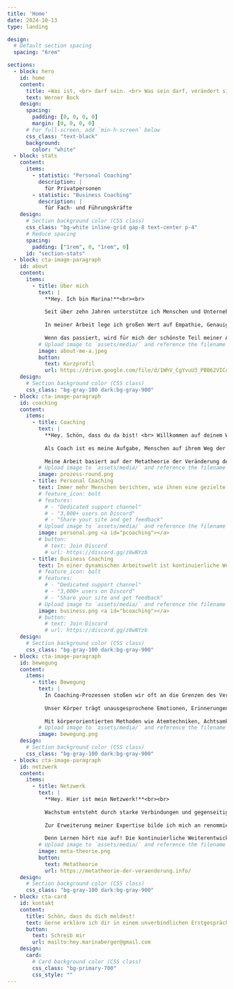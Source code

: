 ```yaml
---
title: 'Home'
date: 2024-10-13
type: landing

design:
  # Default section spacing
  spacing: "6rem"

sections:
  - block: hero
    id: home
    content:
      title: «Was ist, <br> darf sein. <br> Was sein darf, verändert sich.»
      text: Werner Bock
    design:
      spacing:
        padding: [0, 0, 0, 0]
        margin: [0, 0, 0, 0]
      # For full-screen, add `min-h-screen` below
      css_class: "text-black"
      background:
        color: "white"
  - block: stats
    content:
      items:
        - statistic: "Personal Coaching"
          description: |
            für Privatpersonen
        - statistic: "Business Coaching"
          description: |
            für Fach- und Führungskräfte
    design:
      # Section background color (CSS class)
      css_class: "bg-white inline-grid gap-8 text-center p-4"
      # Reduce spacing
      spacing:
        padding: ["1rem", 0, "1rem", 0]
      id: "section-stats"
  - block: cta-image-paragraph
    id: about
    content:
      items:
        - title: Über mich
          text: |
            **Hey. Ich bin Marina!**<br><br>
            
            Seit über zehn Jahren unterstütze ich Menschen und Unternehmen als Beraterin und Coach.<br><br>
            
            In meiner Arbeit lege ich großen Wert auf Empathie, Genauigkeit und eine fundierte, praxisorientierte Herangehensweise. Ich glaube daran, dass die Antworten auf deine Fragen bereits in dir selbst liegen. Mein Ansatz besteht darin, dir durch eine wertfreie, offene und individuelle Begleitung zu helfen, diesen inneren Schatz zu heben und zu nutzen. Indem du lernst, deine Bedürfnisse achtsam wahrzunehmen und danach zu handeln, stärkst du deine Selbstverantwortung.<br><br>
            
            Wenn das passiert, wird für mich der schönste Teil meiner Arbeit sichtbar: Ich sehe die strahlenden Augen meiner Klientinnen und Klienten und erkenne ihre neu gewonnene innere Freiheit. Diese Momente zeigen mir, wie erfüllend und transformierend der Coaching-Prozess sein kann.<br><br>
          # Upload image to `assets/media/` and reference the filename here
          image: about-me-a.jpeg
          button:
            text: Kurzprofil
            url: https://drive.google.com/file/d/1WhV_CgYvuU3_PBB62VICofMgFtbJ-iOx/view?usp=sharing
    design:
      # Section background color (CSS class)
      css_class: "bg-gray-100 dark:bg-gray-900"
  - block: cta-image-paragraph
    id: coaching
    content:
      items:
        - title: Coaching
          text: |
            **Hey. Schön, dass du da bist! <br> Willkommen auf deinem Weg der Selbstentfaltung.**<br><br>
            
            Als Coach ist es meine Aufgabe, Menschen auf ihrem Weg der persönlichen und beruflichen Entwicklung zu begleiten. Ein effektives Coaching setzt voraus, dass ich meine Klientinnen und Klienten ganzheitlich wahrnehme – mit ihrem Wesen, ihren individuellen Erfahrungen, ihren Stärken, ihren nonverbalen Signalen und ihren Herausforderungen. Auf dieser Basis kann ich kritisch hinterfragen, meine Irritationen benennen und gleichzeitig einfühlsam und zugewandt bleiben. Meine Erfahrung zeigt, dass jeder Mensch die notwendigen Antworten auf seine Herausforderungen bereits in sich trägt. Oft braucht es aber den gezielten Dialog und ein unterstützendes Gegenüber, um diese Antworten ans Licht zu bringen.<br><br>
            
            Meine Arbeit basiert auf der Metatheorie der Veränderung des Hephaistos Coaching Zentrums München. Diese theoretische Grundlage ermöglicht es mir, systemische und psychodynamische Methoden führender Schulen zu kombinieren und so einen effektiven Coaching-Ansatz zu bieten.<br><br>
          # Upload image to `assets/media/` and reference the filename here
          image: prozess-round.png
        - title: Personal Coaching 
          text: Immer mehr Menschen berichten, wie ihnen eine gezielte individuelle Unterstützung half, ihre privaten und beruflichen Chancen zu nutzen und ein erfülltes, selbstbestimmtes Leben zu führen.<br><br> Mein Personal Coaching bietet dir einen vertraulichen Rahmen, um dein Anliegen – sei es persönliche Weiterentwicklung, Beziehungsfragen, Krisenbewältigung oder Lebensbalance – gezielt zu klären.<br><br> Wir konzentrieren uns auf das, was dir wichtig ist – deine Wünsche und Bedürfnisse – und arbeiten mit dem, was du im Hier und Jetzt erlebst und ausdrückst. Gemeinsam beleuchten wir auch herausfordernde Aspekte, um herauszufinden, wie sie dich möglicherweise hemmen oder blockieren. So gewinnst du Klarheit über deine Situation und entwickelst neue Perspektiven, die deinen Handlungsspielraum erweitern und dich spürbare Fortschritte im Alltag erleben lassen.<br><br>
          # feature_icon: bolt
          # features:
            # - "Dedicated support channel"
            # - "3,000+ users on Discord"
            # - "Share your site and get feedback"
          # Upload image to `assets/media/` and reference the filename here
          image: personal.png <a id="pcoaching"></a>
          # button:
            # text: Join Discord
            # url: https://discord.gg/z8wNYzb
        - title: Business Coaching
          text: In einer dynamischen Arbeitswelt ist kontinuierliche Weiterentwicklung unerlässlich. Mein Business Coaching richtet sich an Fach- und Führungskräfte sowie Unternehmerinnen und Unternehmer, die sich beruflich weiterentwickeln und ihr Unternehmen auf das nächste Level bringen möchten.<br><br> Im Fokus steht die Selbstreflexion, um innere Muster zu erkennen und tiefgreifende Veränderungen zu bewirken. Ich unterstütze dich dabei, deine Stärken zu fördern und eine authentische Führungsidentität zu entwickeln. Mit gezielten Übungen gewinnst du innere Klarheit und erreichst deine Ziele effizienter.<br><br> Ich arbeite mit einem systemischen Ansatz, der die Wechselwirkungen und Dynamiken in deinem Unternehmen umfassend berücksichtigt. Auf diese Weise analysieren wir die innerbetrieblichen Prozesse und entwickeln darauf basierend Lösungen, die positive Veränderungen fördern.<br><br>
          # feature_icon: bolt
          # features:
            # - "Dedicated support channel"
            # - "3,000+ users on Discord"
            # - "Share your site and get feedback"
          # Upload image to `assets/media/` and reference the filename here
          image: business.png <a id="bcoaching"></a>
          # button:
            # text: Join Discord
            # url: https://discord.gg/z8wNYzb
    design:
      # Section background color (CSS class)
      css_class: "bg-gray-100 dark:bg-gray-900"
  - block: cta-image-paragraph
    id: bewegung
    content:
      items:
        - title: Bewegung
          text: |
            In Coaching-Prozessen stoßen wir oft an die Grenzen des Verstandes. Manchmal reichen Worte allein nicht aus, um tiefsitzende Gefühle oder blockierende Muster zu lösen. Es sind die Momente, in denen Gespräche ins Leere laufen oder festgefahrene Denkmuster uns daran hindern, weiterzukommen. Hier ist es wichtig, dass wir den Körper in den Coaching-Prozess einbeziehen. Denn der Körper vergisst nicht.<br><br>
            
            Unser Körper trägt unausgesprochene Emotionen, Erinnerungen und Erfahrungen in sich. Er speichert, was wir erlebt haben, auch wenn unser Verstand es längst verdrängt hat. Wenn wir auf die Signale unseres Körpers hören, eröffnen sich oft neue Wege. Der Körper erlaubt uns dann, das auszudrücken, was wir fühlen, und das zunächst Unaussprechliche nimmt Gestalt an.<br><br>
            
            Mit körperorientierten Methoden wie Atemtechniken, Achtsamkeitsübungen oder Yoga nutzen wir in Einzelsitzungen die Weisheit deines Körpers, um Blockaden zu lösen. So wird der Körper zum Schlüssel für deine authentische Veränderung und dein Wachstum.<br><br>
          # Upload image to `assets/media/` and reference the filename here
          image: bewegung.png
    design:
      # Section background color (CSS class)
      css_class: "bg-gray-100 dark:bg-gray-900"
  - block: cta-image-paragraph
    id: netzwerk
    content:
      items:
        - title: Netzwerk
          text: |
            **Hey. Hier ist mein Netzwerk!**<br><br>
            
            Wachstum entsteht durch starke Verbindungen und gegenseitige Unterstützung. Mein Ziel ist es, ein vertrauensvolles Netzwerk aufzubauen, um gemeinsam Herausforderungen zu meistern und nachhaltige Erfolge zu erzielen. Netzwerken bedeutet für mich, langfristige Beziehungen zu pflegen, regelmäßige Treffen zu fördern und kontinuierlich im Austausch zu stehen, um voneinander zu lernen und zu wachsen.<br><br>
            
            Zur Erweiterung meiner Expertise bilde ich mich an renommierten Schulen fort und nehme regelmäßig an Supervisionen teil. Dadurch erhalte ich wertvolle Impulse und neue Perspektiven. Besonders wichtig ist mir der Austausch mit den Kolleginnen und Kollegen des Hephaistos Coaching Zentrums München, die sich durch einen reflektierten und praxisnahen Ansatz auszeichnen. Das hilft mir, aktuelle Herausforderungen besser zu verstehen und innovative Lösungen zu entwickeln.<br><br>
            
            Denn Lernen hört nie auf! Die kontinuierliche Weiterentwicklung meiner Fähigkeiten ist entscheidend, um optimal auf individuelle Bedürfnisse einzugehen und effektive Veränderungsprozesse zu fördern.<br><br>
          # Upload image to `assets/media/` and reference the filename here
          image: meta-theorie.png
          button:
            text: Metatheorie
            url: https://metatheorie-der-veraenderung.info/
    design:
      # Section background color (CSS class)
      css_class: "bg-gray-100 dark:bg-gray-900"
  - block: cta-card
    id: kontakt
    content:
      title: Schön, dass du dich meldest!
      text: Gerne erkläre ich dir in einem unverbindlichen Erstgespräch meine Arbeitsweise und den Ablauf eines Coachings.<br><br> Du kannst mich gerne telefonisch oder per E-Mail kontaktieren, in der Regel antworte ich innerhalb von drei Werktagen.<br><br> Ich freue mich darauf, dich kennenzulernen!
      button:
        text: Schreib mir
        url: mailto:hey.marinaberger@gmail.com
    design:
      card:
        # Card background color (CSS class)
        css_class: "bg-primary-700"
        css_style: ""
---
```

